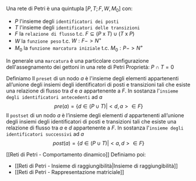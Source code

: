 Una rete di Petri è una quintupla $[P, T;F,W,M_0]$ con:
- $P$ l'insieme degli `identificatori dei posti`
- $T$ l'insieme degli `identificatori delle transizioni`
- $F$ la `relazione di flusso` t.c. $F \subseteq (P \text{ x } T) \cup (T \text{ x } P)$
- $W$ la `funzione peso` t.c. $W: F -> N^+$
- $M_0$ la `funzione marcatura iniziale` t.c. $M_0: P -> N^+$

In generale una `marcatura` è una particolare configurazione dell'assegnamento dei gettoni in una rete di Petri
Proprietà: $P \cap T = 0$

Definiamo
Il `preset` di un nodo $a$ è l'insieme degli elementi appartenenti all’unione degli insiemi degli identificatori di posti e transizioni tali che esiste una relazione di flusso tra $d$ e $a$ appartenente a $F$. In sostanza l'`insieme degli identificatori antecedenti` ad $a$
$$pre(a) = \{d \in (P \cup T) | <d, a> \in F\}$$
Il `postset` di un nodo $a$ è l’insieme degli elementi $d$ appartenenti all’unione degli insiemi degli identificatori di posti e transizioni tali che esiste una relazione di flusso tra $a$ e $d$ appartenente a $F$. In sostanza l'`insieme degli identificatori successivi` ad $a$
$$post(a) = \{d \in (P \cup T) | <a, d> \in F\}$$

[[Reti di Petri - Comportamento dinamico]]
Definiamo poi:
- [[Reti di Petri - Insieme di raggiungibilità|Insieme di raggiungibilità]]
- [[Reti di Petri - Rappresentazione matriciale]]
